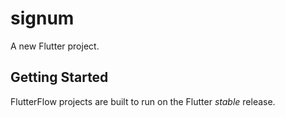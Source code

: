 # signum

A new Flutter project.

## Getting Started

FlutterFlow projects are built to run on the Flutter _stable_ release.
